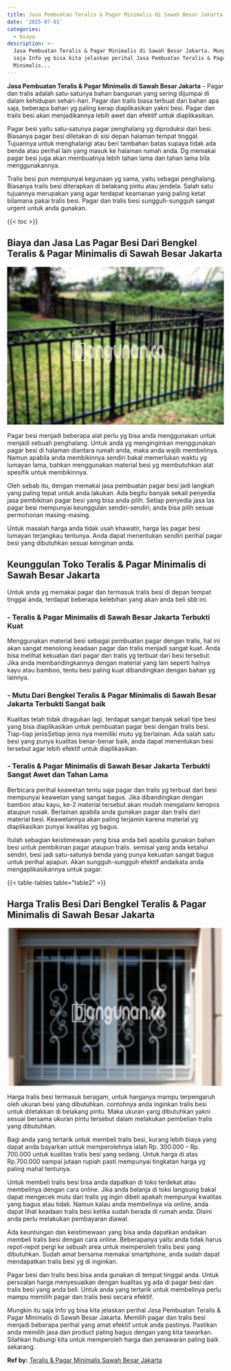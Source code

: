 ```yaml
---
title: Jasa Pembuatan Teralis & Pagar Minimalis di Sawah Besar Jakarta
date: '2025-07-01'
categories:
  - biaya
description: >-
  Jasa Pembuatan Teralis & Pagar Minimalis di Sawah Besar Jakarta. Mungkin itu
  saja Info yg bisa kita jelaskan perihal Jasa Pembuatan Teralis & Pagar
  Minimalis...
---
```


**Jasa Pembuatan Teralis & Pagar Minimalis di Sawah Besar Jakarta** – Pagar dan tralis adalah satu-satunya bahan bangunan yang sering dijumpai di dalam kehidupan sehari-hari. Pagar dan trails biasa terbuat dari bahan apa saja, beberapa bahan yg paling kerap diaplikasikan yakni besi. Pagar dan trails besi akan menjadikannya lebih awet dan efektif untuk diaplikasikan.

Pagar besi yaitu satu-satunya pagar penghalang yg diproduksi dari besi. Biasanya pagar besi diletakan di sisi depan halaman tempat tinggal. Tujuannya untuk menghalangi atau beri tambahan batas supaya tidak ada benda atau perihal lain yang masuk ke halaman rumah anda. Dg memakai pagar besi juga akan membuatnya lebih tahan lama dan tahan lama bila menggunakannya.

Tralis besi pun mempunyai kegunaan yg sama, yaitu sebagai penghalang. Biasanya trails besi diterapkan di belakang pintu atau jendela. Salah satu tujuannya merupakan yang agar terdapat keamanan yang paling ketat bilamana pakai tralis besi. Pagar dan tralis besi sungguh-sungguh sangat urgent untuk anda gunakan.

{{< toc >}}

## Biaya dan Jasa Las Pagar Besi Dari Bengkel Teralis & Pagar Minimalis di Sawah Besar Jakarta

![Jasa Pembuatan Teralis & Pagar Minimalis di Sawah Besar Jakarta](/images/pagar-minimalis-murah-44.png)

Pagar besi menjadi beberapa alat perlu yg bisa anda menggunakan untuk menjadi sebuah penghalang. Untuk anda yg menginginkan menggunakan pagar besi di halaman diantara rumah anda, maka anda wajib membelinya. Namun apabila anda membikinnya sendiri bakal memerlukan waktu yg lumayan lama, bahkan menggunakan material besi yg membutuhkan alat spesifik untuk membikinnya.

Oleh sebab itu, dengan memakai jasa pembuatan pagar besi jadi langkah yang paling tepat untuk anda lakukan. Ada begitu banyak sekali penyedia jasa pembikinan pagar besi yang bisa anda pilih. Setiap penyedia jasa las pagar besi mempunyai keunggulan sendiri-sendiri, anda bisa pilih sesuai permohonan masing-masing.

Untuk masalah harga anda tidak usah khawatir, harga las pagar besi lumayan terjangkau tentunya. Anda dapat menentukan sendiri perihal pagar besi yang dibutuhkan sesuai keinginan anda.

## Keunggulan Toko Teralis & Pagar Minimalis di Sawah Besar Jakarta

Untuk anda yg memakai pagar dan termasuk tralis besi di depan tempat tinggal anda, terdapat beberapa kelebihan yang akan anda beli sbb ini.

### \- Teralis & Pagar Minimalis di Sawah Besar Jakarta Terbukti Kuat

Menggunakan material besi sebagai pembuatan pagar dengan tralis, hal ini akan sangat menolong keadaan pagar dan tralis menjadi sangat kuat. Anda bisa melihat kekuatan dari pagar dan tralis yg terbuat dari besi tersebut. Jika anda membandingkannya dengan material yang lain seperti halnya kayu atau bamboo, tentu besi paling kuat dibandingkan dengan bahan yg lainnya.

### \- Mutu Dari Bengkel Teralis & Pagar Minimalis di Sawah Besar Jakarta Terbukti Sangat baik

Kualitas telah tidak diragukan lagi, terdapat sangat banyak sekali tipe besi yang bisa diaplikasikan untuk pembuatan pagar besi dengan tralis besi. Tiap-tiap jenisSetiap jenis nya memiliki mutu yg berlainan. Ada salah satu besi yang punya kualitas benar-benar baik, anda dapat menentukan besi tersebut agar lebih efektif untuk diaplikasikan.

### \- Teralis & Pagar Minimalis di Sawah Besar Jakarta Terbukti Sangat Awet dan Tahan Lama

Berbicara perihal keawetan tentu saja pagar dan tralis yg terbuat dari besi mempunyai keawetan yang sangat bagus. Jika dibandingkan dengan bamboo atau kayu, ke-2 material tersebut akan mudah mengalami keropos ataupun rusak. Berlainan apabila anda gunakan pagar dan tralis dari material besi. Keawetannya akan paling terjamin karena material yg diaplikasikan punyai kwalitas yg bagus.

Itulah sebagian keistimewaan yang bisa anda beli apabila gunakan bahan besi untuk pembikinan pagar ataupun tralis. semisal yang anda ketahui sendiri, besi jadi satu-satunya benda yang punya kekuatan sangat bagus untuk perihal apapun. Akan sungguh-sungguh efektif andaikata anda mengaplikasikannya untuk pagar.

{{< table-tables table="table2" >}}

## Harga Tralis Besi Dari Bengkel Teralis & Pagar Minimalis di Sawah Besar Jakarta

![Jasa Pembuatan Teralis & Pagar Minimalis di Sawah Besar Jakarta](/images/teralis-minimalis-murah-15.png)

Harga tralis besi termasuk beragam, untuk harganya mampu terpengaruh oleh ukuran besi yang dibutuhkan. contohnya anda inginkan tralis besi untuk diletakkan di belakang pintu. Maka ukuran yang dibutuhkan yakni sesuai bersama ukuran pintu tersebut dalam melakukan pembelian tralis yang dibutuhkan.

Bagi anda yang tertarik untuk membeli tralis besi, kurang lebih biaya yang dapat anda bayarkan untuk memperolehnya ialah Rp. 300.000 – Rp. 700.000 untuk kualitas tralis besi yang sedang. Untuk harga di atas Rp.700.000 sampai jutaan rupiah pasti mempunyai tingkatan harga yg paling mahal tentunya.

Untuk membeli tralis besi bisa anda dapatkan di toko terdekat atau membelinya dengan cara online. Jika anda belanja di toko langsung bakal dapat mengecek mutu dari tralis yg ingin dibeli apakah mempunyai kwalitas yang bagus atau tidak. Namun kalau anda membelinya via online, anda dapat lihat keadaan tralis besi ketika sudah berada di rumah anda. Disini anda perlu melakukan pembayaran diawal.

Ada keuntungan dan keistimewaan yang bisa anda dapatkan andaikan membeli tralis besi dengan cara online. Beberapanya yaitu anda tidak harus repot-repot pergi ke sebuah area untuk memperoleh tralis besi yang dibutuhkan. Sudah amat bersama memakai smartphone, anda sudah dapat mendapatkan tralis besi yg di inginkan.

Pagar besi dan tralis besi bisa anda gunakan di tempat tinggal anda. Untuk persoalan harga menyesuaikan dengan kualitas yg ada di pagar besi dan tralis besi yang anda beli. Untuk anda yang tertarik untuk membelinya perlu mampu memilih pagar dan tralis besi secara efektif.

Mungkin itu saja Info yg bisa kita jelaskan perihal Jasa Pembuatan Teralis & Pagar Minimalis di Sawah Besar Jakarta. Memilih pagar dan tralis besi menjadi beberapa perihal yang amat efektif untuk anda pastinya. Pastikan anda memilih jasa dan product paling bagus dengan yang kita tawarkan. Silahkan hubungi kita untuk memperoleh harga dan penawaran paling baik sekarang.

**Ref by:** [Teralis & Pagar Minimalis Sawah Besar Jakarta](https://id.wikipedia.org/wiki/Teralis)
